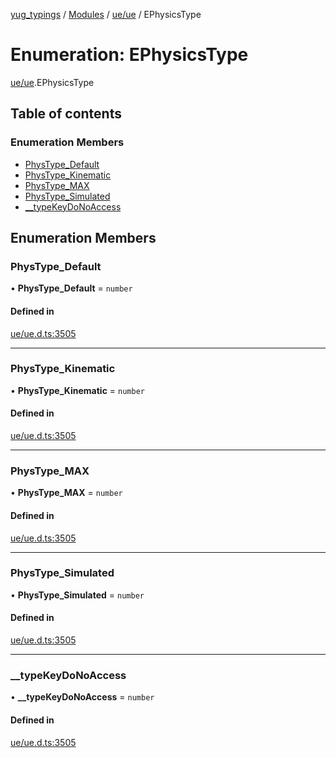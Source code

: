 [yug_typings](../README.md) / [Modules](../modules.md) / [ue/ue](../modules/ue_ue.md) / EPhysicsType

# Enumeration: EPhysicsType

[ue/ue](../modules/ue_ue.md).EPhysicsType

## Table of contents

### Enumeration Members

- [PhysType\_Default](ue_ue.EPhysicsType.md#phystype_default)
- [PhysType\_Kinematic](ue_ue.EPhysicsType.md#phystype_kinematic)
- [PhysType\_MAX](ue_ue.EPhysicsType.md#phystype_max)
- [PhysType\_Simulated](ue_ue.EPhysicsType.md#phystype_simulated)
- [\_\_typeKeyDoNoAccess](ue_ue.EPhysicsType.md#__typekeydonoaccess)

## Enumeration Members

### PhysType\_Default

• **PhysType\_Default** = `number`

#### Defined in

[ue/ue.d.ts:3505](https://github.com/YugMetaverse/yug_typings/blob/25cad34/ue/ue.d.ts#L3505)

___

### PhysType\_Kinematic

• **PhysType\_Kinematic** = `number`

#### Defined in

[ue/ue.d.ts:3505](https://github.com/YugMetaverse/yug_typings/blob/25cad34/ue/ue.d.ts#L3505)

___

### PhysType\_MAX

• **PhysType\_MAX** = `number`

#### Defined in

[ue/ue.d.ts:3505](https://github.com/YugMetaverse/yug_typings/blob/25cad34/ue/ue.d.ts#L3505)

___

### PhysType\_Simulated

• **PhysType\_Simulated** = `number`

#### Defined in

[ue/ue.d.ts:3505](https://github.com/YugMetaverse/yug_typings/blob/25cad34/ue/ue.d.ts#L3505)

___

### \_\_typeKeyDoNoAccess

• **\_\_typeKeyDoNoAccess** = `number`

#### Defined in

[ue/ue.d.ts:3505](https://github.com/YugMetaverse/yug_typings/blob/25cad34/ue/ue.d.ts#L3505)

